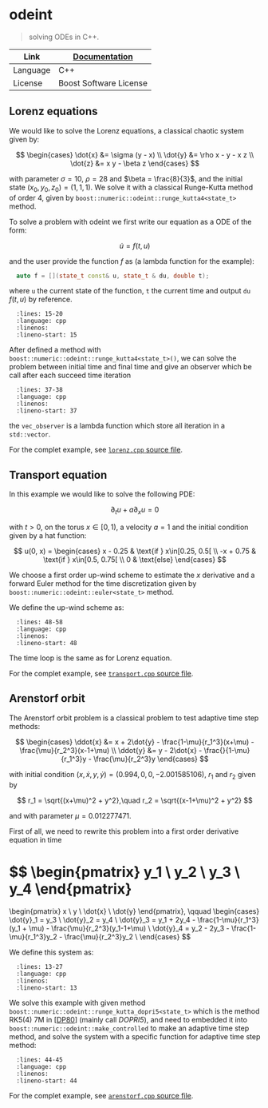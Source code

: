 # odeint

> solving ODEs in C++.

| Link     | [Documentation](https://www.boost.org/doc/libs/1_87_0/libs/numeric/odeint) |
|----------|----------------------------------------------------------------------------|
| Language | C++                                                                        |
| License  | Boost Software License                                                     |

## Lorenz equations

We would like to solve the Lorenz equations, a classical chaotic system given by:

$$
  \begin{cases}
    \dot{x} &= \sigma (y - x) \\
    \dot{y} &= \rho x - y - x z \\
    \dot{z} &= x y - \beta z
  \end{cases}
$$

with parameter $\sigma=10$, $\rho = 28$ and $\beta = \frac{8}{3}$, and the initial state $(x_0, y_0, z_0) = (1,1,1)$. We solve it with a classical Runge-Kutta method of order 4, given by `boost::numeric::odeint::runge_kutta4<state_t>` method.

To solve a problem with odeint we first write our equation as a ODE of the form:

$$
  \dot{u} = f(t, u)
$$

and the user provide the function $f$ as (a lambda function for the example):

```cpp
  auto f = [](state_t const& u, state_t & du, double t);
```

where `u` the current state of the function, `t` the current time and output `du` $f(t,u)$ by reference.

```{literalinclude} lorenz.cpp
  :lines: 15-20
  :language: cpp
  :linenos:
  :lineno-start: 15
```

After defined a method with `boost::numeric::odeint::runge_kutta4<state_t>()`, we can solve the problem between initial time and final time and give an observer which be call after each succeed time iteration

```{literalinclude} lorenz.cpp
  :lines: 37-38
  :language: cpp
  :linenos:
  :lineno-start: 37
```

the `vec_observer` is a lambda function which store all iteration in a `std::vector`.

For the complet example, see [`lorenz.cpp` source file](lorenz.cpp).

## Transport equation

In this example we would like to solve the following PDE:

$$
  \partial_t u + a \partial_x u = 0
$$

with $t>0$, on the torus $x\in[0, 1)$, a velocity $a=1$ and the initial condition given by a hat function:

$$
  u(0, x) = \begin{cases}
      x - 0.25  & \text{if } x\in[0.25, 0.5[ \\
      -x + 0.75 & \text{if } x\in[0.5, 0.75[ \\
      0         & \text{else}
  \end{cases}
$$

We choose a first order up-wind scheme to estimate the $x$ derivative and a forward Euler method for the time discretization given by `boost::numeric::odeint::euler<state_t>` method.

We define the up-wind scheme as:

```{literalinclude} transport.cpp
  :lines: 48-58
  :language: cpp
  :linenos:
  :lineno-start: 48
```

The time loop is the same as for Lorenz equation.

For the complet example, see [`transport.cpp` source file](transport.cpp).

## Arenstorf orbit

The Arenstorf orbit problem is a classical problem to test adaptive time step methods:

$$
  \begin{cases}
    \ddot{x} &= x + 2\dot{y} - \frac{1-\mu}{r_1^3}(x+\mu) - \frac{\mu}{r_2^3}(x-1+\mu) \\
    \ddot{y} &= y - 2\dot{x} - \frac{}{1-\mu}{r_1^3}y - \frac{\mu}{r_2^3}y
  \end{cases}
$$

with initial condition $(x,\dot{x},y,\dot{y})=(0.994, 0, 0, -2.001585106)$, $r_1$ and $r_2$ given by

$$
  r_1 = \sqrt{(x+\mu)^2 + y^2},\quad r_2 = \sqrt{(x-1+\mu)^2 + y^2}
$$

and with parameter $\mu = 0.012277471$.

First of all, we need to rewrite this problem into a first order derivative equation in time

$$
  \begin{pmatrix}
    y_1 \\
    y_2 \\
    y_3 \\
    y_4
  \end{pmatrix}
  =
  \begin{pmatrix}
    x \\
    y \\
    \dot{x} \\
    \dot{y}
  \end{pmatrix},
  \qquad
  \begin{cases}
    \dot{y}_1 = y_3 \\
    \dot{y}_2 = y_4 \\
    \dot{y}_3 = y_1 + 2y_4 - \frac{1-\mu}{r_1^3}(y_1 + \mu) - \frac{\mu}{r_2^3}(y_1-1+\mu) \\
    \dot{y}_4 = y_2 - 2y_3 - \frac{1-\mu}{r_1^3}y_2 - \frac{\mu}{r_2^3}y_2 \\
  \end{cases}
$$

We define this system as:

```{literalinclude} arenstorf.cpp
  :lines: 13-27
  :language: cpp
  :linenos:
  :lineno-start: 13
```

We solve this example with given method `boost::numeric::odeint::runge_kutta_dopri5<state_t>` which is the method RK5(4) 7M in [[DP80](https://doi.org/10.1016/0771-050X(80)90013-3)] (mainly call *DOPRI5*), and need to embedded it into `boost::numeric::odeint::make_controlled` to make an adaptive time step method, and solve the system with a specific function for adaptive time step method:

```{literalinclude} arenstorf.cpp
  :lines: 44-45
  :language: cpp
  :linenos:
  :lineno-start: 44
```

For the complet example, see [`arenstorf.cpp` source file](arenstorf.cpp).
